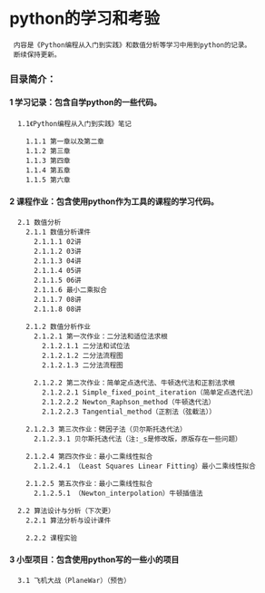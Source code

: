 # **python的学习和考验**
     内容是《Python编程从入门到实践》和数值分析等学习中用到python的记录。
     断续保持更新。
     

### 目录简介：
#### 1 学习记录：包含自学python的一些代码。
      1.1《Python编程从入门到实践》笔记
      
        1.1.1 第一章以及第二章
        1.1.2 第三章
        1.1.3 第四章
        1.1.4 第五章
        1.1.5 第六章
        
#### 2 课程作业：包含使用python作为工具的课程的学习代码。
      2.1 数值分析
        2.1.1 数值分析课件
          2.1.1.1 02讲
          2.1.1.2 03讲
          2.1.1.3 04讲
          2.1.1.4 05讲
          2.1.1.5 06讲
          2.1.1.6 最小二乘拟合
          2.1.1.7 08讲
          2.1.1.8 08讲
          
        2.1.2 数值分析作业
          2.1.2.1 第一次作业：二分法和适位法求根
            2.1.2.1.1 二分法和试位法
            2.1.2.1.2 二分法流程图
            2.1.2.1.3 二分法流程图
          
          2.1.2.2 第二次作业：简单定点迭代法、牛顿迭代法和正割法求根
            2.1.2.2.1 Simple_fixed_point_iteration（简单定点迭代法）
            2.1.2.2.2 Newton_Raphson_method（牛顿迭代法）
            2.1.2.2.3 Tangential_method（正割法（弦截法））
          
        2.1.2.3 第三次作业：劈因子法（贝尔斯托迭代法）
          2.1.2.3.1 贝尔斯托迭代法（注:_s是修改版，原版存在一些问题）
        
        2.1.2.4 第四次作业：最小二乘线性拟合
          2.1.2.4.1 （Least Squares Linear Fitting）最小二乘线性拟合
          
        2.1.2.5 第五次作业：最小二乘线性拟合
          2.1.2.5.1 （Newton_interpolation）牛顿插值法
          
      2.2 算法设计与分析（下次更）
        2.2.1 算法分析与设计课件
        
        2.2.2 课程实验
          
#### 3 小型项目：包含使用python写的一些小的项目
      3.1 飞机大战（PlaneWar）（预告）
